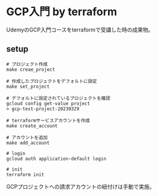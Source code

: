 # GCP入門 by terraform

UdemyのGCP入門コースをterraformで受講した時の成果物。

## setup

```
# プロジェクト作成
make creae_project

# 作成したプロジェクトをデフォルトに設定
make set_project

# デフォルトに設定されているプロジェクトを確認
gcloud config get-value project
> gcp-test-project-20230329

# terraformサービスアカウントを作成
make create_account

# アカウントを追加
make add_account

# login
gcloud auth application-default login

# init
terraform init
```

GCPプロジェクトへの請求アカウントの紐付けは手動で実施。